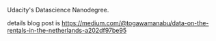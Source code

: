 Udacity's Datascience Nanodegree.

details blog post is https://medium.com/@togawamanabu/data-on-the-rentals-in-the-netherlands-a202df97be95
